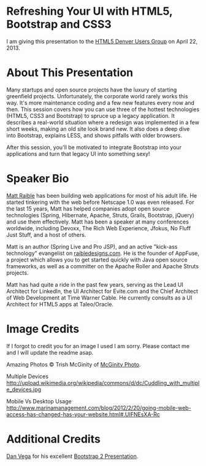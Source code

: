 Refreshing Your UI with HTML5, Bootstrap and CSS3
=======================================================================
I am giving this presentation to the [HTML5 Denver Users Group](http://www.meetup.com/HTML5-Denver-Users-Group/events/93212272/) on April 22, 2013.

About This Presentation
=======================================================================

Many startups and open source projects have the luxury of starting greenfield projects. Unfortunately, the corporate world rarely works this way. It's more maintenance coding and a few new features every now and then.  This session covers how you can use three of the hottest technologies (HTML5, CSS3 and Bootstrap) to spruce up a legacy application. It describes a real-world situation where a redesign was implemented in a few short weeks, making an old site look brand new. It also does a deep dive into Bootstrap, explains LESS, and shows pitfalls with older browsers. 

After this session, you'll be motivated to integrate Bootstrap into your applications and turn that legacy UI into something sexy!

Speaker Bio
=======================================================================
[Matt Raible](http://raibledesigns.com) has been building web applications for most of his adult life. He started tinkering with the web before Netscape 1.0 was even released. For the last 15 years, Matt has helped companies adopt open source technologies (Spring, Hibernate, Apache, Struts, Grails, Bootstrap, jQuery) and use them effectively. Matt has been a speaker at many conferences worldwide, including Devoxx, The Rich Web Experience, Jfokus, No Fluff Just Stuff, and a host of others. 

Matt is an author (Spring Live and Pro JSP), and an active "kick-ass technology" evangelist on [raibledesigns.com](http://raibledesigns.com). He is the founder of AppFuse, a project which allows you to get started quickly with Java open source frameworks, as well as a committer on the Apache Roller and Apache Struts projects. 

Matt has had quite a ride in the past few years, serving as the Lead UI Architect for LinkedIn, the UI Architect for Evite.com and the Chief Architect of Web Development at Time Warner Cable. He currently consults as a UI Architect for HTML5 apps at Taleo/Oracle.

Image Credits
=======================================================================
If I forgot to credit you for an image I used I am sorry. Please contact me and I will update the readme asap.

Amazing Photos
&copy; Trish McGinity of [McGinity Photo](http://mcginityphoto.com).

Multiple Devices
http://upload.wikimedia.org/wikipedia/commons/d/dc/Cuddling_with_multiple_devices.jpg

Mobile Vs Desktop Usage
http://www.marinamanagement.com/blog/2012/2/20/going-mobile-web-access-has-changed-has-your-website.html#.UIFNEsXA-Rc

Additional Credits
=======================================================================

[Dan Vega](http://twitter.com/cfaddict) for his excellent [Bootstrap 2 Presentation](https://github.com/cfaddict/bootstrap2).
